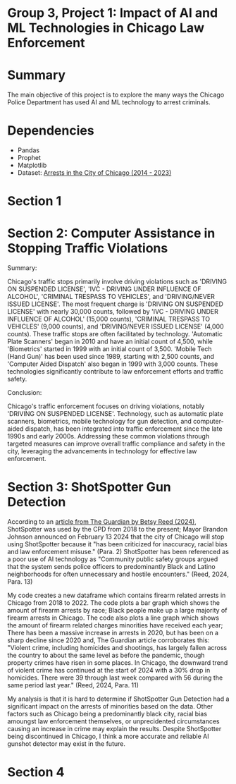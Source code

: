# Group 3, Project 1: Impact of AI and ML Technologies in Chicago Law Enforcement
# Summary
The main objective of this project is to explore the many ways the Chicago Police Department has used AI and ML technology to arrest criminals.
# Dependencies
* Pandas
* Prophet
* Matplotlib
* Dataset: [Arrests in the City of Chicago (2014 - 2023)](https://www.kaggle.com/datasets/mattop/arrests-in-the-city-of-chicago-2014-2023?resource=download)
# Section 1
# Section 2: Computer Assistance in Stopping Traffic Violations
Summary:

Chicago's traffic stops primarily involve driving violations such as 'DRIVING ON SUSPENDED LICENSE', 'IVC - DRIVING UNDER INFLUENCE OF ALCOHOL', 'CRIMINAL TRESPASS TO VEHICLES', and 'DRIVING/NEVER ISSUED LICENSE'. The most frequent charge is 'DRIVING ON SUSPENDED LICENSE' with nearly 30,000 counts, followed by 'IVC - DRIVING UNDER INFLUENCE OF ALCOHOL' (15,000 counts), 'CRIMINAL TRESPASS TO VEHICLES' (9,000 counts), and 'DRIVING/NEVER ISSUED LICENSE' (4,000 counts).
These traffic stops are often facilitated by technology. 'Automatic Plate Scanners' began in 2010 and have an initial count of 4,500, while 'Biometrics' started in 1999 with an initial count of 3,500. 'Mobile Tech (Hand Gun)' has been used since 1989, starting with 2,500 counts, and 'Computer Aided Dispatch' also began in 1999 with 3,000 counts. These technologies significantly contribute to law enforcement efforts and traffic safety.

Conclusion:

Chicago's traffic enforcement focuses on driving violations, notably 'DRIVING ON SUSPENDED LICENSE'. Technology, such as automatic plate scanners, biometrics, mobile technology for gun detection, and computer-aided dispatch, has been integrated into traffic enforcement since the late 1990s and early 2000s. Addressing these common violations through targeted measures can improve overall traffic compliance and safety in the city, leveraging the advancements in technology for effective law enforcement.
# Section 3: ShotSpotter Gun Detection
According to an [article from The Guardian by Betsy Reed (2024)](https://www.theguardian.com/us-news/2024/feb/14/chicago-shotspotter-contract), ShotSpotter was used by the CPD from 2018 to the present; Mayor Brandon Johnson announced on February 13 2024 that the city of Chicago will stop using ShotSpotter because it "has been criticized for inaccuracy, racial bias and law enforcement misuse." (Para. 2) ShotSpotter has been referenced as a poor use of AI technology as "Community public safety groups argued that the system sends police officers to predominantly Black and Latino neighborhoods for often unnecessary and hostile encounters." (Reed, 2024, Para. 13)

My code creates a new dataframe which contains firearm related arrests in Chicago from 2018 to 2022. The code plots a bar graph which shows the amount of firearm arrests by race; Black people make up a large majority of firearm arrests in Chicago. The code also plots a line graph which shows the amount of firearm related charges minorities have received each year; There has been a massive increase in arrests in 2020, but has been on a sharp decline since 2020 and, The Guardian article corroborates this: "Violent crime, including homicides and shootings, has largely fallen across the country to about the same level as before the pandemic, though property crimes have risen in some places. In Chicago, the downward trend of violent crime has continued at the start of 2024 with a 30% drop in homicides. There were 39 through last week compared with 56 during the same period last year." (Reed, 2024, Para. 11)

My analysis is that it is hard to determine if ShotSpotter Gun Detection had a significant impact on the arrests of minorities based on the data. Other factors such as Chicago being a predominantly black city, racial bias amoungst law enforcement themselves, or unprecidented circumstances causing an increase in crime may explain the results. Despite ShotSpotter being discontinued in Chicago, I think a more accurate and reliable AI gunshot detector may exist in the future.
# Section 4
